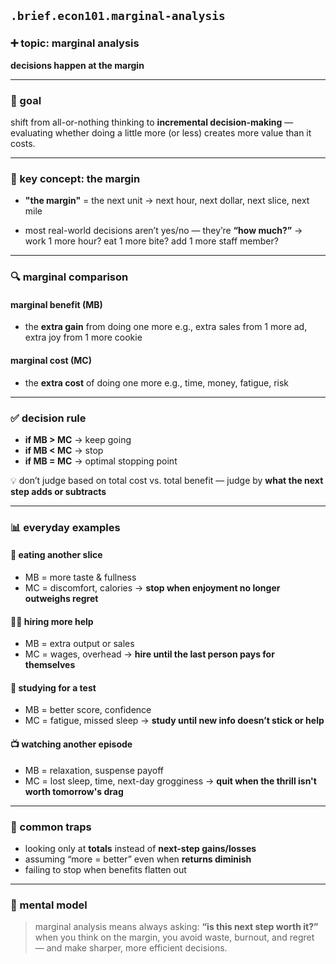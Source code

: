 ## `.brief.econ101.marginal-analysis`

### ➕ topic: marginal analysis
**decisions happen at the margin**

---

### 🎯 goal
shift from all-or-nothing thinking to **incremental decision-making** — evaluating whether doing a little more (or less) creates more value than it costs.

---

### 📐 key concept: the margin

- **"the margin"** = the next unit
  → next hour, next dollar, next slice, next mile

- most real-world decisions aren’t yes/no — they’re **“how much?”**
  → work 1 more hour? eat 1 more bite? add 1 more staff member?

---

### 🔍 marginal comparison

#### **marginal benefit (MB)**
- the **extra gain** from doing one more
  e.g., extra sales from 1 more ad, extra joy from 1 more cookie

#### **marginal cost (MC)**
- the **extra cost** of doing one more
  e.g., time, money, fatigue, risk

---

### ✅ decision rule
- **if MB > MC** → keep going
- **if MB < MC** → stop
- **if MB = MC** → optimal stopping point

💡 don’t judge based on total cost vs. total benefit — judge by **what the next step adds or subtracts**

---

### 📊 everyday examples

#### 🍕 eating another slice
- MB = more taste & fullness
- MC = discomfort, calories
→ **stop when enjoyment no longer outweighs regret**

#### 👩‍💼 hiring more help
- MB = extra output or sales
- MC = wages, overhead
→ **hire until the last person pays for themselves**

#### 🧠 studying for a test
- MB = better score, confidence
- MC = fatigue, missed sleep
→ **study until new info doesn’t stick or help**

#### 📺 watching another episode
- MB = relaxation, suspense payoff
- MC = lost sleep, time, next-day grogginess
→ **quit when the thrill isn't worth tomorrow's drag**

---

### 🚫 common traps

- looking only at **totals** instead of **next-step gains/losses**
- assuming “more = better” even when **returns diminish**
- failing to stop when benefits flatten out

---

### 🔁 mental model
> marginal analysis means always asking:
> **“is this next step worth it?”**
> when you think on the margin, you avoid waste, burnout, and regret — and make sharper, more efficient decisions.
